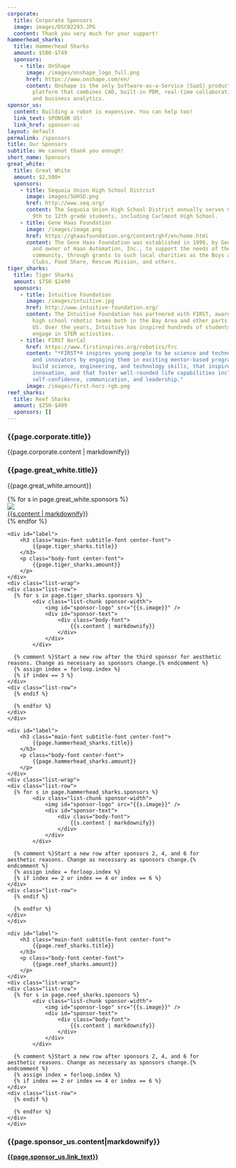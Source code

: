 ```yaml
---
corporate:
  title: Corporate Sponsors
  image: images/DSC02293.JPG
  content: Thank you very much for your support!
hammerhead_sharks:
  title: Hammerhead Sharks
  amount: $500-$749
  sponsors:
    - title: OnShape
      image: /images/onshape_logo_full.png
      href: https://www.onshape.com/en/
      content: Onshape is the only Software-as-a-Service (SaaS) product development
        platform that combines CAD, built-in PDM, real-time collaboration tools,
        and business analytics.
sponsor_us:
  content: Building a robot is expensive. You can help too!
  link_text: SPONSOR US!
  link_href: sponsor-us
layout: default
permalink: /sponsors
title: Our Sponsors
subtitle: We cannot thank you enough!
short_name: Sponsors
great_white:
  title: Great White
  amount: $2,500+
  sponsors:
    - title: Sequoia Union High School District
      image: images/SUHSD.png
      href: http://www.seq.org/
      content: The Sequoia Union High School District annually serves more than 8900
        9th to 12th grade students, including Carlmont High School.
    - title: Gene Haas Foundation
      image: /images/image.png
      href: https://ghaasfoundation.org/content/ghf/en/home.html
      content: The Gene Haas Foundation was established in 1999, by Gene Haas, founder
        and owner of Haas Automation, Inc., to support the needs of the local
        community, through grants to such local charities as the Boys and Girls
        Clubs, Food Share, Rescue Mission, and others.
tiger_sharks:
  title: Tiger Sharks
  amount: $750-$2499
  sponsors:
    - title: Intuitive Foundation
      image: /images/intuitive.jpg
      href: http://www.intuitive-foundation.org/
      content: The Intuitive Foundation has partnered with FIRST, awarding grants to
        high school robotic teams both in the Bay Area and other parts of the
        US. Over the years, Intuitive has inspired hundreds of students to
        engage in STEM activities.
    - title: FIRST NorCal
      href: https://www.firstinspires.org/robotics/frc
      content: "*FIRST*® inspires young people to be science and technology leaders
        and innovators by engaging them in exciting mentor-based programs that
        build science, engineering, and technology skills, that inspire
        innovation, and that foster well-rounded life capabilities including
        self-confidence, communication, and leadership."
      image: /images/first-horz-rgb.png
reef_sharks:
  title: Reef Sharks
  amount: $250-$499
  sponsors: []
---
```

<div class="parallax-window" data-parallax="scroll" data-image-src="{{page.corporate.image}}" data-position="center center" data-speed="0.7"></div>

<div class="content-wrap secondary-background">
	<h3 class="main-font title-font white-font">
		{{page.corporate.title}}
	</h3>
	<div class="body-font white-font">
		{{page.corporate.content | markdownify}}
	</div>
</div>

<div class="content-wrap">
	<div id="label">
		<h3 class="main-font subtitle-font center-font">
			{{page.great_white.title}}
		</h3>
		<p class="body-font center-font">
			{{page.great_white.amount}}
		</p>
	</div>
	<div id="sponsors">
    {% for s in page.great_white.sponsors %}
		<div class="sponsor">
			<div class="logo">
				<img src="{{s.image}}">
			</div>
			<div class="description"><a href="{{s.href}}" target='_blank'>{{s.content | markdownify}}</a></div>
		</div>
    {% endfor %}
	</div>


	<div id="label">
		<h3 class="main-font subtitle-font center-font">
			{{page.tiger_sharks.title}}
		</h3>
		<p class="body-font center-font">
			{{page.tiger_sharks.amount}}
		</p>
	</div>
	<div class="list-wrap">
    <div class="list-row">
      {% for s in page.tiger_sharks.sponsors %}
			<div class="list-chunk sponsor-width">
				<img id="sponsor-logo" src="{{s.image}}" />
				<div id="sponsor-text">
					<div class="body-font">
						{{s.content | markdownify}}
					</div>
				</div>
			</div>

      {% comment %}Start a new row after the third sponsor for aesthetic reasons. Change as necessary as sponsors change.{% endcomment %}
      {% assign index = forloop.index %}
      {% if index == 3 %}
    </div>
    <div class="list-row">
      {% endif %}

      {% endfor %}
    </div>
	</div>

	<div id="label">
		<h3 class="main-font subtitle-font center-font">
			{{page.hammerhead_sharks.title}}
		</h3>
		<p class="body-font center-font">
			{{page.hammerhead_sharks.amount}}
		</p>
	</div>
	<div class="list-wrap">
    <div class="list-row">
      {% for s in page.hammerhead_sharks.sponsors %}
			<div class="list-chunk sponsor-width">
				<img id="sponsor-logo" src="{{s.image}}" />
				<div id="sponsor-text">
					<div class="body-font">
						{{s.content | markdownify}}
					</div>
				</div>
			</div>

      {% comment %}Start a new row after sponsors 2, 4, and 6 for aesthetic reasons. Change as necessary as sponsors change.{% endcomment %}
      {% assign index = forloop.index %}
      {% if index == 2 or index == 4 or index == 6 %}
    </div>
    <div class="list-row">
      {% endif %}
      
      {% endfor %}
    </div>
	</div>

	<div id="label">
		<h3 class="main-font subtitle-font center-font">
			{{page.reef_sharks.title}}
		</h3>
		<p class="body-font center-font">
			{{page.reef_sharks.amount}}
		</p>
	</div>
	<div class="list-wrap">
    <div class="list-row">
      {% for s in page.reef_sharks.sponsors %}
			<div class="list-chunk sponsor-width">
				<img id="sponsor-logo" src="{{s.image}}" />
				<div id="sponsor-text">
					<div class="body-font">
						{{s.content | markdownify}}
					</div>
				</div>
			</div>

      {% comment %}Start a new row after sponsors 2, 4, and 6 for aesthetic reasons. Change as necessary as sponsors change.{% endcomment %}
      {% assign index = forloop.index %}
      {% if index == 2 or index == 4 or index == 6 %}
    </div>
    <div class="list-row">
      {% endif %}
      
      {% endfor %}
    </div>
	</div>
</div>

<div id="redirect-wrap">
	<div id="redirect-text">
		<h3 class="sub-font">
			{{page.sponsor_us.content|markdownify}}
		</h3>
	</div>
	<div id="redirect-btn">
		<a class="wsite-button wsite-button-large" href="{{page.sponsor_us.link_href}}">
				<span class="wsite-button-inner"><strong>{{page.sponsor_us.link_text}}</strong></span>
			</a>
	</div>
</div>

<!--#split-wrap creates a horizontal divider between preceding and following content-->
<div id="split-wrap"></div>
<!--END PAGE CONTENT-->
